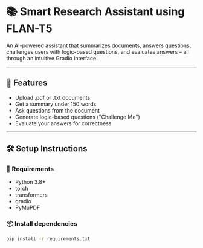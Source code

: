 # 📚 Smart Research Assistant using FLAN-T5

An AI-powered assistant that summarizes documents, answers questions, challenges users with logic-based questions, and evaluates answers – all through an intuitive Gradio interface.

---

## 🚀 Features
- Upload .pdf or .txt documents
- Get a summary under 150 words
- Ask questions from the document
- Generate logic-based questions ("Challenge Me")
- Evaluate your answers for correctness

---

## 🛠 Setup Instructions

### 🔧 Requirements
- Python 3.8+
- torch
- transformers
- gradio
- PyMuPDF

### 📦 Install dependencies
```bash
pip install -r requirements.txt
